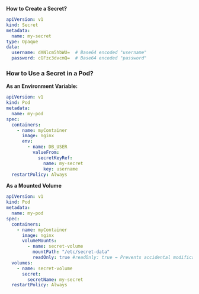 **How to Create a Secret?**
```yaml
apiVersion: v1
kind: Secret
metadata:
  name: my-secret
type: Opaque
data:
  username: dXNlcm5hbWU=  # Base64 encoded "username"
  password: cGFzc3dvcmQ=  # Base64 encoded "password"
```

### How to Use a Secret in a Pod? ###

**As an Environment Variable:**
```yaml
apiVersion: v1
kind: Pod
metadata:
  name: my-pod
spec:
  containers:
    - name: myContainer
      image: nginx
      env:
        - name: DB_USER
          valueFrom:
            secretKeyRef:
              name: my-secret
              key: username
  restartPolicy: Always
```

**As a Mounted Volume**
```yaml
apiVersion: v1
kind: Pod
metadata:
  name: my-pod
spec:
  containers:
    - name: myContainer
      image: nginx
      volumeMounts:
        - name: secret-volume
          mountPath: "/etc/secret-data"
          readOnly: true #readOnly: true → Prevents accidental modification of Secret files.
  volumes:
    - name: secret-volume
      secret:
        secretName: my-secret
  restartPolicy: Always
```
